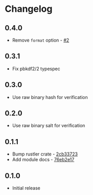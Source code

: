 # Changelog

## 0.4.0

* Remove `format` option - [#2](https://github.com/ayrat555/ex_pbkdf2/pull/2)

## 0.3.1

* Fix pbkdf2/2 typespec

## 0.3.0

* Use raw binary hash for verification

## 0.2.0

* Use raw binary salt for verification

## 0.1.1

* Bump rustler crate - [2cb33723](https://github.com/ayrat555/ex_pbkdf2/commit/2cb33723223822fc066da6a3ee7d136960cb6d41)
* Add module docs - [76eb2e17](https://github.com/ayrat555/ex_pbkdf2/commit/76eb2e17f4a87f43cd66f1fb494cbd117d0d3056)

## 0.1.0

* Initial release

